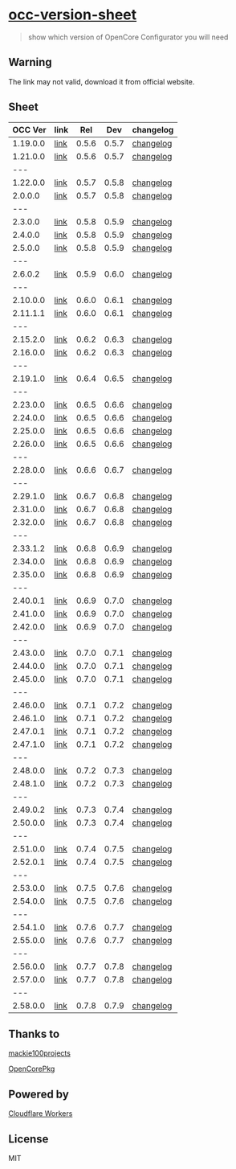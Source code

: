 # [occ-version-sheet](https://github.com/initdc/OCC-version-sheet)

> show which version of OpenCore Configurator you will need

## Warning

The link may not valid, download it from official website.

## Sheet

| OCC Ver  | link                                | Rel   | Dev   | changelog                                    |
| -------- | ----------------------------------- | ----- | ----- | -------------------------------------------- |
| 1.19.0.0 | [link](http://occ.moz.one/1.19.0.0) | 0.5.6 | 0.5.7 | [changelog](http://occ.moz.one/1.19.0.0?log) |
| 1.21.0.0 | [link](http://occ.moz.one/1.21.0.0) | 0.5.6 | 0.5.7 | [changelog](http://occ.moz.one/1.21.0.0?log) |
| ---      |
| 1.22.0.0 | [link](http://occ.moz.one/1.22.0.0) | 0.5.7 | 0.5.8 | [changelog](http://occ.moz.one/1.22.0.0?log) |
| 2.0.0.0  | [link](http://occ.moz.one/2.0.0.0)  | 0.5.7 | 0.5.8 | [changelog](http://occ.moz.one/2.0.0.0?log)  |
| ---      |
| 2.3.0.0  | [link](http://occ.moz.one/2.3.0.0)  | 0.5.8 | 0.5.9 | [changelog](http://occ.moz.one/2.3.0.0?log)  |
| 2.4.0.0  | [link](http://occ.moz.one/2.4.0.0)  | 0.5.8 | 0.5.9 | [changelog](http://occ.moz.one/2.4.0.0?log)  |
| 2.5.0.0  | [link](http://occ.moz.one/2.5.0.0)  | 0.5.8 | 0.5.9 | [changelog](http://occ.moz.one/2.5.0.0?log)  |
| ---      |
| 2.6.0.2  | [link](http://occ.moz.one/2.6.0.2)  | 0.5.9 | 0.6.0 | [changelog](http://occ.moz.one/2.6.0.2?log)  |
| ---      |
| 2.10.0.0 | [link](http://occ.moz.one/2.10.0.0) | 0.6.0 | 0.6.1 | [changelog](http://occ.moz.one/2.10.0.0?log) |
| 2.11.1.1 | [link](http://occ.moz.one/2.11.1.1) | 0.6.0 | 0.6.1 | [changelog](http://occ.moz.one/2.11.1.1?log) |
| ---      |
| 2.15.2.0 | [link](http://occ.moz.one/2.15.2.0) | 0.6.2 | 0.6.3 | [changelog](http://occ.moz.one/2.15.2.0?log) |
| 2.16.0.0 | [link](http://occ.moz.one/2.16.0.0) | 0.6.2 | 0.6.3 | [changelog](http://occ.moz.one/2.16.0.0?log) |
| ---      |
| 2.19.1.0 | [link](http://occ.moz.one/2.19.1.0) | 0.6.4 | 0.6.5 | [changelog](http://occ.moz.one/2.19.1.0?log)  |
| ---      |
| 2.23.0.0 | [link](http://occ.moz.one/2.23.0.0) | 0.6.5 | 0.6.6 | [changelog](http://occ.moz.one/2.23.0.0?log) |
| 2.24.0.0 | [link](http://occ.moz.one/2.24.0.0) | 0.6.5 | 0.6.6 | [changelog](http://occ.moz.one/2.24.0.0?log) |
| 2.25.0.0 | [link](http://occ.moz.one/2.25.0.0) | 0.6.5 | 0.6.6 | [changelog](http://occ.moz.one/2.25.0.0?log) |
| 2.26.0.0 | [link](http://occ.moz.one/2.26.0.0) | 0.6.5 | 0.6.6 | [changelog](http://occ.moz.one/2.26.0.0?log) |
| ---      |
| 2.28.0.0 | [link](http://occ.moz.one/2.28.0.0) | 0.6.6 | 0.6.7 | [changelog](http://occ.moz.one/2.28.0.0?log) |
| ---      |
| 2.29.1.0 | [link](http://occ.moz.one/2.29.1.0) | 0.6.7 | 0.6.8 | [changelog](http://occ.moz.one/2.29.1.0?log) |
| 2.31.0.0 | [link](http://occ.moz.one/2.31.0.0) | 0.6.7 | 0.6.8 | [changelog](http://occ.moz.one/2.31.0.0?log)  |
| 2.32.0.0 | [link](http://occ.moz.one/2.32.0.0) | 0.6.7 | 0.6.8 | [changelog](http://occ.moz.one/2.32.0.0?log) |
| ---      |
| 2.33.1.2 | [link](http://occ.moz.one/2.33.1.2) | 0.6.8 | 0.6.9 | [changelog](http://occ.moz.one/2.33.1.2?log) |
| 2.34.0.0 | [link](http://occ.moz.one/2.34.0.0) | 0.6.8 | 0.6.9 | [changelog](http://occ.moz.one/2.34.0.0?log) |
| 2.35.0.0 | [link](http://occ.moz.one/2.35.0.0) | 0.6.8 | 0.6.9 | [changelog](http://occ.moz.one/2.35.0.0?log) |
| ---      |
| 2.40.0.1 | [link](http://occ.moz.one/2.40.0.1) | 0.6.9 | 0.7.0 | [changelog](http://occ.moz.one/2.40.0.1?log) |
| 2.41.0.0 | [link](http://occ.moz.one/2.41.0.0) | 0.6.9 | 0.7.0 | [changelog](http://occ.moz.one/2.41.0.0?log) |
| 2.42.0.0 | [link](http://occ.moz.one/2.42.0.0) | 0.6.9 | 0.7.0 | [changelog](http://occ.moz.one/2.42.0.0?log) |
| ---      |
| 2.43.0.0 | [link](http://occ.moz.one/2.43.0.0) | 0.7.0 | 0.7.1 | [changelog](http://occ.moz.one/2.43.0.0?log) |
| 2.44.0.0 | [link](http://occ.moz.one/2.44.0.0) | 0.7.0 | 0.7.1 | [changelog](http://occ.moz.one/2.44.0.0?log) |
| 2.45.0.0 | [link](http://occ.moz.one/2.45.0.0) | 0.7.0 | 0.7.1 | [changelog](http://occ.moz.one/2.45.0.0?log) |
| ---      |
| 2.46.0.0 | [link](http://occ.moz.one/2.46.0.0) | 0.7.1 | 0.7.2 | [changelog](http://occ.moz.one/2.46.0.0?log) |
| 2.46.1.0 | [link](http://occ.moz.one/2.46.1.0) | 0.7.1 | 0.7.2 | [changelog](http://occ.moz.one/2.46.1.0?log) |
| 2.47.0.1 | [link](http://occ.moz.one/2.47.0.1) | 0.7.1 | 0.7.2 | [changelog](http://occ.moz.one/2.47.0.1?log) |
| 2.47.1.0 | [link](http://occ.moz.one/2.47.1.0) | 0.7.1 | 0.7.2 | [changelog](http://occ.moz.one/2.47.1.0?log) |
| ---      |
| 2.48.0.0 | [link](http://occ.moz.one/2.48.0.0) | 0.7.2 | 0.7.3 | [changelog](http://occ.moz.one/2.48.0.0?log) |
| 2.48.1.0 | [link](http://occ.moz.one/2.48.1.0) | 0.7.2 | 0.7.3 | [changelog](http://occ.moz.one/2.48.1.0?log) |
| ---      |
| 2.49.0.2 | [link](http://occ.moz.one/2.49.0.2) | 0.7.3 | 0.7.4 | [changelog](http://occ.moz.one/2.49.0.2?log) |
| 2.50.0.0 | [link](http://occ.moz.one/2.50.0.0) | 0.7.3 | 0.7.4 | [changelog](http://occ.moz.one/2.50.0.0?log) |
| ---      |
| 2.51.0.0 | [link](http://occ.moz.one/2.51.0.0) | 0.7.4 | 0.7.5 | [changelog](http://occ.moz.one/2.51.0.0?log) |
| 2.52.0.1 | [link](http://occ.moz.one/2.52.0.1) | 0.7.4 | 0.7.5 | [changelog](http://occ.moz.one/2.52.0.1?log) |
| ---      |
| 2.53.0.0 | [link](http://occ.moz.one/2.53.0.0) | 0.7.5 | 0.7.6 | [changelog](http://occ.moz.one/2.53.0.0?log) |
| 2.54.0.0 | [link](http://occ.moz.one/2.54.0.0) | 0.7.5 | 0.7.6 | [changelog](http://occ.moz.one/2.54.0.0?log) |
| ---      |
| 2.54.1.0 | [link](http://occ.moz.one/2.54.1.0) | 0.7.6 | 0.7.7 | [changelog](http://occ.moz.one/2.54.1.0?log) |
| 2.55.0.0 | [link](http://occ.moz.one/2.55.0.0) | 0.7.6 | 0.7.7 | [changelog](http://occ.moz.one/2.55.0.0?log) |
| ---      |
| 2.56.0.0 | [link](http://occ.moz.one/2.56.0.0) | 0.7.7 | 0.7.8 | [changelog](http://occ.moz.one/2.56.0.0?log) |
| 2.57.0.0 | [link](http://occ.moz.one/2.57.0.0) | 0.7.7 | 0.7.8 | [changelog](http://occ.moz.one/2.57.0.0?log) |
| ---      |
| 2.58.0.0 | [link](http://occ.moz.one/2.58.0.0) | 0.7.8 | 0.7.9 | [changelog](http://occ.moz.one/2.58.0.0?log) |

## Thanks to

[mackie100projects](https://mackie100projects.altervista.org/)

[OpenCorePkg](https://github.com/acidanthera/OpenCorePkg)

## Powered by

[Cloudflare Workers](https://workers.dev/)

## License

MIT
